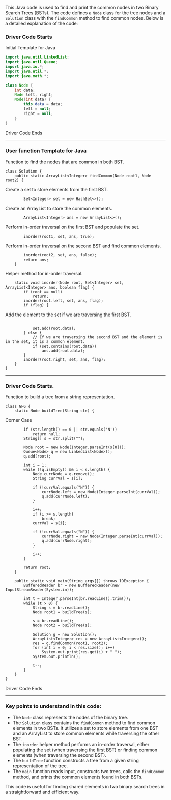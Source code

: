 This Java code is used to find and print the common nodes in two Binary Search Trees (BSTs). The code defines a `Node` class for the tree nodes and a `Solution` class with the `findCommon` method to find common nodes. Below is a detailed explanation of the code:


### Driver Code Starts
Initial Template for Java
```java
import java.util.LinkedList;
import java.util.Queue;
import java.io.*;
import java.util.*;
import java.math.*;

class Node {
    int data;
    Node left, right;
    Node(int data) {
        this.data = data;
        left = null;
        right = null;
    }
}
```
Driver Code Ends
___

### User function Template for Java
Function to find the nodes that are common in both BST.
```
class Solution {
    public static ArrayList<Integer> findCommon(Node root1, Node root2) {
```
Create a set to store elements from the first BST.
```
        Set<Integer> set = new HashSet<>();
```
Create an ArrayList to store the common elements.
```
        ArrayList<Integer> ans = new ArrayList<>();
```
Perform in-order traversal on the first BST and populate the set.
```
        inorder(root1, set, ans, true);
```
Perform in-order traversal on the second BST and find common elements.
```
        inorder(root2, set, ans, false);
        return ans;
    }

```
Helper method for in-order traversal.
```
    static void inorder(Node root, Set<Integer> set, ArrayList<Integer> ans, boolean flag) {
        if (root == null)
            return;
        inorder(root.left, set, ans, flag);
        if (flag) {
```
Add the element to the set if we are traversing the first BST.

````

            set.add(root.data);
        } else {
            // If we are traversing the second BST and the element is in the set, it is a common element.
            if (set.contains(root.data))
                ans.add(root.data);
        }
        inorder(root.right, set, ans, flag);
    }
}

``````
___
### Driver Code Starts.
Function to build a tree from a string representation.
```
class GFG {
    static Node buildTree(String str) {
```
Corner Case
```
        if (str.length() == 0 || str.equals('N'))
            return null;
        String[] s = str.split("");

        Node root = new Node(Integer.parseInt(s[0]));
        Queue<Node> q = new LinkedList<Node>();
        q.add(root);

        int i = 1;
        while (!q.isEmpty() && i < s.length) {
            Node currNode = q.remove();
            String currVal = s[i];

            if (!currVal.equals("N")) {
                currNode.left = new Node(Integer.parseInt(currVal));
                q.add(currNode.left);
            }

            i++;
            if (i >= s.length)
                break;
            currVal = s[i];

            if (!currVal.equals("N")) {
                currNode.right = new Node(Integer.parseInt(currVal));
                q.add(currNode.right);
            }

            i++;
        }

        return root;
    }

    public static void main(String args[]) throws IOException {
        BufferedReader br = new BufferedReader(new InputStreamReader(System.in));

        int t = Integer.parseInt(br.readLine().trim());
        while (t > 0) {
            String s = br.readLine();
            Node root1 = buildTree(s);

            s = br.readLine();
            Node root2 = buildTree(s);

            Solution g = new Solution();
            ArrayList<Integer> res = new ArrayList<Integer>();
            res = g.findCommon(root1, root2);
            for (int i = 0; i < res.size(); i++)
                System.out.print(res.get(i) + " ");
            System.out.println();

            t--;
        }
    }
}

```
Driver Code Ends
___

### Key points to understand in this code:

- The `Node` class represents the nodes of the binary tree.
- The `Solution` class contains the `findCommon` method to find common elements in two BSTs. It utilizes a set to store elements from one BST and an ArrayList to store common elements while traversing the other BST.
- The `inorder` helper method performs an in-order traversal, either populating the set (when traversing the first BST) or finding common elements (when traversing the second BST).
- The `buildTree` function constructs a tree from a given string representation of the tree.
- The `main` function reads input, constructs two trees, calls the `findCommon` method, and prints the common elements found in both BSTs.

This code is useful for finding shared elements in two binary search trees in a straightforward and efficient way.